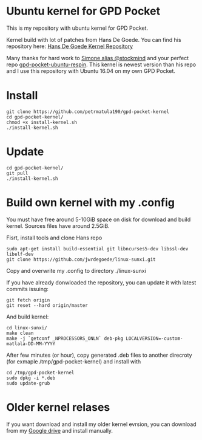 # Ubuntu kernel for GPD Pocket
This is my repository with ubuntu kernel for GPD Pocket. 

Kernel build with lot of patches from Hans De Goede. You can find his repository here:
[Hans De Goede Kernel Repository](https://github.com/jwrdegoede/linux-sunxi.git)

Many thanks for hard work to [Simone alias @stockmind](https://github.com/stockmind) and your perfect repo [gpd-pocket-ubuntu-respin](https://github.com/stockmind/gpd-pocket-ubuntu-respin).
This kernel is newest version than his repo and I use this repository with Ubuntu 16.04 on my own GPD Pocket.

# Install
```
git clone https://github.com/petrmatula190/gpd-pocket-kernel
cd gpd-pocket-kernel/
chmod +x install-kernel.sh
./install-kernel.sh
```

# Update
```
cd gpd-pocket-kernel/
git pull
./install-kernel.sh
```

# Build own kernel with my .config

You must have free around 5-10GiB space on disk for download and build kernel. Sources files have around 2.5GiB.

Fisrt, install tools and clone Hans repo
```
sudo apt-get install build-essential git libncurses5-dev libssl-dev libelf-dev
git clone https://github.com/jwrdegoede/linux-sunxi.git
```
Copy and overwrite my .config to directory ./linux-sunxi

If you have already donwloaded the repository, you can update it with latest commits issuing:
```
git fetch origin
git reset --hard origin/master
```

And build kernel:
```
cd linux-sunxi/
make clean
make -j `getconf _NPROCESSORS_ONLN` deb-pkg LOCALVERSION=-custom-matlala-DD-MM-YYYY
```
After few minutes (or hour), copy generated .deb files to another direcroty (for exmaple /tmp/gpd-pocket-kernel) and install with
```
cd /tmp/gpd-pocket-kernel
sudo dpkg -i *.deb
sudo update-grub
```

# Older kernel relases
If you want download and install my older kernel evrsion, you can download from my [Google drive](https://drive.google.com/drive/folders/1XmwYXIRxsdo4GZti8woYtvhOI1pvXB9c) and install manually.
